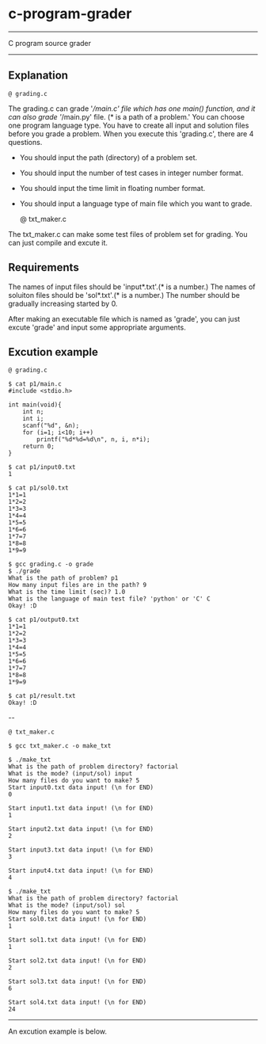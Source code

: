 # c-program-grader
---
C program source grader

---

## Explanation

    @ grading.c

The grading.c can grade '*/main.c' file which has one main() function, and it can also grade '*/main.py' file. (* is a path of a problem.'
You can choose one program language type.
You have to create all input and solution files before you grade a problem.
When you execute this 'grading.c', there are 4 questions.
- You should input the path (directory) of a problem set.
- You should input the number of test cases in integer number format.
- You should input the time limit in floating number format.
- You should input a language type of main file which you want to grade.

    @ txt_maker.c

The txt_maker.c can make some test files of problem set for grading.
You can just compile and excute it.

## Requirements

The names of input files should be 'input*.txt'.(* is a number.)
The names of soluiton files should be 'sol*.txt'.(* is a number.)
The number should be gradually increasing started by 0.

After making an executable file which is named as 'grade',
you can just excute 'grade' and input some appropriate arguments.

## Excution example

    @ grading.c

    $ cat p1/main.c
    #include <stdio.h>

    int main(void){
        int n;
        int i;
        scanf("%d", &n);
        for (i=1; i<10; i++)
            printf("%d*%d=%d\n", n, i, n*i);
        return 0;
    }
    
    $ cat p1/input0.txt
    1

    $ cat p1/sol0.txt
    1*1=1
    1*2=2
    1*3=3
    1*4=4
    1*5=5
    1*6=6
    1*7=7
    1*8=8
    1*9=9

    $ gcc grading.c -o grade
    $ ./grade
    What is the path of problem? p1
    How many input files are in the path? 9
    What is the time limit (sec)? 1.0
    What is the language of main test file? 'python' or 'C' C
    Okay! :D

    $ cat p1/output0.txt
    1*1=1
    1*2=2
    1*3=3
    1*4=4
    1*5=5
    1*6=6
    1*7=7
    1*8=8
    1*9=9

    $ cat p1/result.txt
    Okay! :D

--

    @ txt_maker.c

    $ gcc txt_maker.c -o make_txt

    $ ./make_txt
    What is the path of problem directory? factorial
    What is the mode? (input/sol) input
    How many files do you want to make? 5
    Start input0.txt data input! (\n for END)
    0 

    Start input1.txt data input! (\n for END)
    1

    Start input2.txt data input! (\n for END)
    2

    Start input3.txt data input! (\n for END)
    3

    Start input4.txt data input! (\n for END)
    4

    $ ./make_txt
    What is the path of problem directory? factorial
    What is the mode? (input/sol) sol
    How many files do you want to make? 5
    Start sol0.txt data input! (\n for END)
    1

    Start sol1.txt data input! (\n for END)
    1

    Start sol2.txt data input! (\n for END)
    2

    Start sol3.txt data input! (\n for END)
    6

    Start sol4.txt data input! (\n for END)
    24

-------------------------------------------------------------------------------

An excution example is below.


